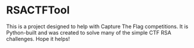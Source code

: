 # RSACTFTool
This is a project designed to help with Capture The Flag competitions. It is Python-built and was created to solve many of the simple CTF RSA challenges. Hope it helps!
